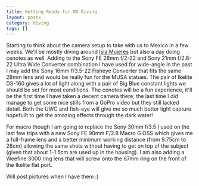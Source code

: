```yaml
---
title: Getting Ready for MX Diving
layout: postx
category: diving
tags: []
---
```


Starting to think about the camera setup to take with us to Mexico in a few weeks. We'll be mostly diving around [Isla Mujeres](http://www.isla-mujeres.net/) but also a day doing cenotes as well. Adding to the Sony FE 28mm f/2-22 and Sony 21mm f/2.8-22 Ultra Wide Converter combination I have used for wide-angle in the past I may add the Sony 16mm f/3.5-22 Fisheye Converter that fits the same 28mm lens and would be really fun for the MUSA statues. The pair of Ikelite DS-160  gives a lot of light along with a pair of Big Blue constant lights we should be set for most conditions. The cenotes will be a fun experience, it'll be the first time I have taken a decent camera there; the last time I did manage to get some nice stills from a GoPro video but they still lacked detail. Both the UWC and fish-eye will give me so much better light capture hopefullt to get the amazing effects through the dark water!

For macro though I am going to replace the Sony 30mm f/3.5 I used on the last few trips with a new Sony FE 90mm F/2.8 Macro G OSS which gives me a full-frame lens and a better minimum working distance (from 9.75cm to 28cm) allowing the same shots without having to get on top of the subject (given that about 1-1.5cm are used up in the housing). I am also adding a Weefine 3000 ring lens that will screw onto the 67mm ring on the front of the Ikelite flat port. 

Will post pictures when I have them :)
